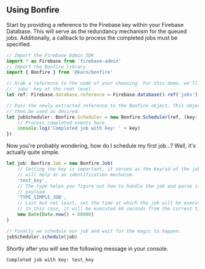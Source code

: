 
## Using Bonfire
Start by providing a reference to the Firebase key within your Firebase Database. This will serve as the redundancy mechanism for the queued jobs. Additionally, a callback to process the completed jobs must be specified.

```javascript
// Import the Firebase Admin SDK
import * as Firebase from 'firebase-admin'
// Import the Bonfire library.
import { Bonfire } from '@karn/bonfire'

// Grab a reference to the node of your choosing. For this demo, we'll use the
// 'jobs' key at the root level.
let ref: Firebase.database.reference = Firebase.database().ref('jobs')

// Pass the newly extracted reference to the Bonfire object. This object can
// then be used as desired.
let jobScheduler: Bonfire.Scheduler = new Bonfire.Scheduler(ref, (key: String, job: Bonfire.Job) => {
    // Process completed events here.
    console.log('Completed job with key: ' + key)
})
```

Now you're probably wondering, how do I schedule my first job...? Well, it's actually quite simple.

```javascript
let job: Bonfire.Job = new Bonfire.Job(
    // Setting the key is important, it serves as the key/id of the job, and
    // will help as an identification mechaism.
    'test_key',
    // The type helps you figure out how to handle the job and parse its
    // payload.
    'TYPE_SIMPLE_JOB',
    // Last but not least, set the time at which the job will be executed.
    // In this case, it will be executed 60 seconds from the current time.
    new Date(Date.now() + 60000)
)

// Finally we schedule our job and wait for the magic to happen.
jobScheduler.schedule(job)
```

Shortly after you will see the following message in your console.
```
Completed job with key: test_key
```
